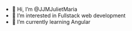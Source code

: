 - 👋 Hi, I’m @JJMJulietMaria
- 👀 I’m interested in Fullstack web development
- 🌱 I’m currently learning Angular


<!---
- 💞️ I’m looking to collaborate on ...
- 📫 How to reach me ...
JJMJulietMaria/JJMJulietMaria is a ✨ special ✨ repository because its `README.md` (this file) appears on your GitHub profile.
You can click the Preview link to take a look at your changes.
--->
